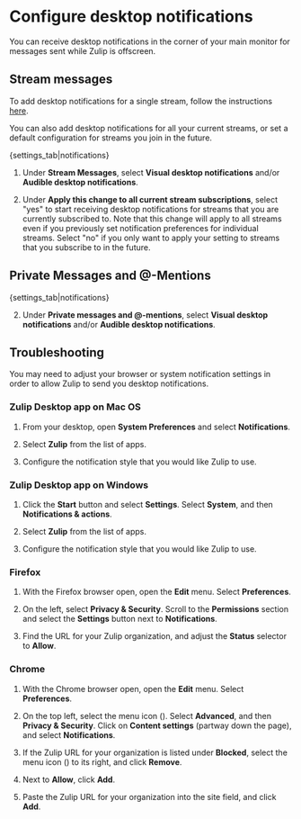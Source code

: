 # Configure desktop notifications

You can receive desktop notifications in the corner of your main monitor for
messages sent while Zulip is offscreen.

## Stream messages

To add desktop notifications for a single stream, follow the instructions
[here](/help/set-notifications-for-a-single-stream).

You can also add desktop notifications for all your current streams, or set
a default configuration for streams you join in the future.

{settings_tab|notifications}

1. Under **Stream Messages**, select **Visual desktop notifications** and/or
**Audible desktop notifications**.

1. Under **Apply this change to all current stream subscriptions**, select
"yes" to start receiving desktop notifications for streams that you are
currently subscribed to. Note that this change will apply to all streams even if you
previously set notification preferences for individual streams. Select "no"
if you only want to apply your setting to streams that you subscribe to in
the future.

## Private Messages and @-Mentions

{settings_tab|notifications}

2. Under **Private messages and @-mentions**, select **Visual desktop notifications**
and/or **Audible desktop notifications**.

## Troubleshooting

You may need to adjust your browser or system notification settings in order
to allow Zulip to send you desktop notifications.

### Zulip Desktop app on Mac OS

1. From your desktop, open **System Preferences** and select **Notifications**.

2. Select **Zulip** from the list of apps.

3. Configure the notification style that you would like Zulip to use.

### Zulip Desktop app on Windows

1. Click the **Start** button and select **Settings**. Select **System**,
   and then **Notifications & actions**.

2. Select **Zulip** from the list of apps.

3. Configure the notification style that you would like Zulip to use.

### Firefox

1. With the Firefox browser open, open the **Edit** menu. Select **Preferences**.

2. On the left, select **Privacy & Security**. Scroll to the **Permissions**
   section and select the **Settings** button next to **Notifications**.

3. Find the URL for your Zulip organization, and adjust the **Status**
   selector to **Allow**.

### Chrome

1. With the Chrome browser open, open the **Edit** menu. Select
   **Preferences**.

2. On the top left, select the menu icon (<i class="fa
   fa-bars"></i>). Select **Advanced**, and then **Privacy & Security**.
   Click on **Content settings** (partway down the page), and select
   **Notifications**.

3. If the Zulip URL for your organization is listed under **Blocked**,
   select the menu icon (<i class="fa fa-ellipsis-v"></i>) to its right, and
   click **Remove**.

4. Next to **Allow**, click **Add**.

5. Paste the Zulip URL for your organization into the site field, and click
    **Add**.

